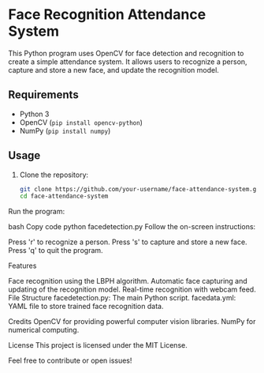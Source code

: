 # Face Recognition Attendance System

This Python program uses OpenCV for face detection and recognition to create a simple attendance system. It allows users to recognize a person, capture and store a new face, and update the recognition model.

## Requirements

- Python 3
- OpenCV (`pip install opencv-python`)
- NumPy (`pip install numpy`)

## Usage

1. Clone the repository:

   ```bash
   git clone https://github.com/your-username/face-attendance-system.git
   cd face-attendance-system
   
Run the program:

bash
Copy code
python facedetection.py
Follow the on-screen instructions:

Press 'r' to recognize a person.
Press 's' to capture and store a new face.
Press 'q' to quit the program.

Features

Face recognition using the LBPH algorithm.
Automatic face capturing and updating of the recognition model.
Real-time recognition with webcam feed.
File Structure
facedetection.py: The main Python script.
facedata.yml: YAML file to store trained face recognition data.

Credits
OpenCV for providing powerful computer vision libraries.
NumPy for numerical computing.

License
This project is licensed under the MIT License.

Feel free to contribute or open issues!
